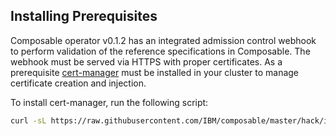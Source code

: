 ## Installing Prerequisites

Composable operator v0.1.2 has an integrated admission control webhook to perform validation of the reference specifications in Composable. The webhook must be served via HTTPS with proper certificates. As a prerequisite [cert-manager](https://docs.cert-manager.io/en/latest/getting-started/install/kubernetes.html#) must be installed in your cluster to manage certificate creation and injection.  

To install cert-manager, run the following script:

```bash
curl -sL https://raw.githubusercontent.com/IBM/composable/master/hack/install-cert-manager.sh | bash
```
